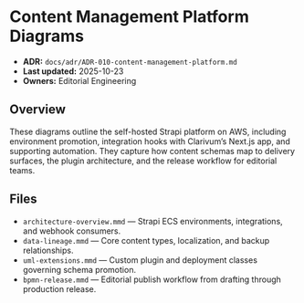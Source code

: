 # Content Management Platform Diagrams
- **ADR:** `docs/adr/ADR-010-content-management-platform.md`
- **Last updated:** 2025-10-23
- **Owners:** Editorial Engineering

## Overview
These diagrams outline the self-hosted Strapi platform on AWS, including environment promotion, integration hooks with Clarivum’s Next.js app, and supporting automation. They capture how content schemas map to delivery surfaces, the plugin architecture, and the release workflow for editorial teams.

## Files
- `architecture-overview.mmd` — Strapi ECS environments, integrations, and webhook consumers.
- `data-lineage.mmd` — Core content types, localization, and backup relationships.
- `uml-extensions.mmd` — Custom plugin and deployment classes governing schema promotion.
- `bpmn-release.mmd` — Editorial publish workflow from drafting through production release.
